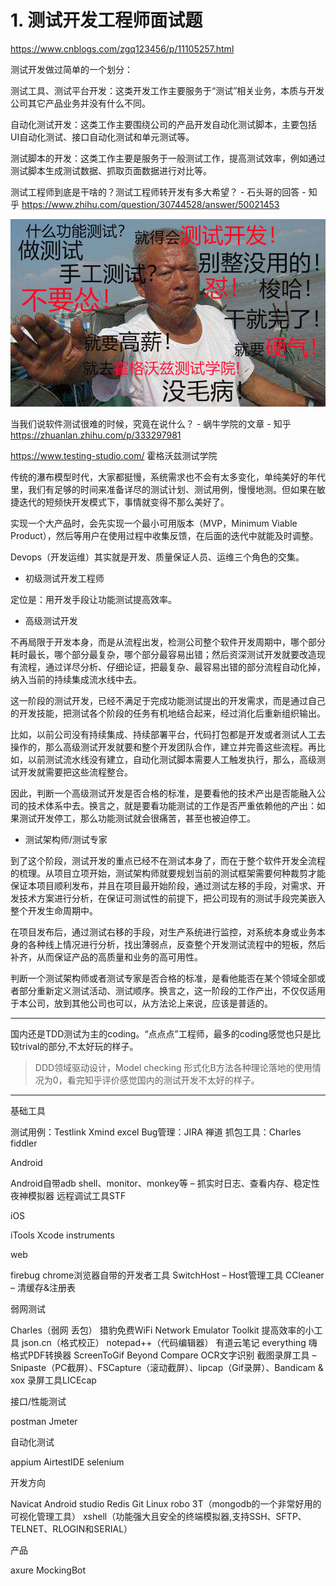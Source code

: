 



















# 1. 测试开发工程师面试题





https://www.cnblogs.com/zgq123456/p/11105257.html



测试开发做过简单的一个划分：

测试工具、测试平台开发：这类开发工作主要服务于“测试”相关业务，本质与开发公司其它产品业务并没有什么不同。

自动化测试开发：这类工作主要围绕公司的产品开发自动化测试脚本，主要包括 UI自动化测试、接口自动化测试和单元测试等。

测试脚本的开发：这类工作主要是服务于一般测试工作，提高测试效率，例如通过测试脚本生成测试数据、抓取页面数据进行对比等。





测试工程师到底是干啥的？测试工程师转开发有多大希望？ - 石头哥的回答 - 知乎
https://www.zhihu.com/question/30744528/answer/50021453

![v2-94055d4e79574ca963da33e655df5683_1440w](_v_images/20210425135350999_25490.jpg)


当我们说软件测试很难的时候，究竟在说什么？ - 蜗牛学院的文章 - 知乎
https://zhuanlan.zhihu.com/p/333297981


https://www.testing-studio.com/ 霍格沃兹测试学院


传统的瀑布模型时代，大家都挺慢，系统需求也不会有太多变化，单纯美好的年代里，我们有足够的时间来准备详尽的测试计划、测试用例，慢慢地测。但如果在敏捷迭代的短频快开发模式下，事情就变得不那么美好了。




实现一个大产品时，会先实现一个最小可用版本（MVP，Minimum Viable Product），然后等用户在使用过程中收集反馈，在后面的迭代中就能及时调整。

Devops（开发运维）其实就是开发、质量保证人员、运维三个角色的交集。





- 初级测试开发工程师

定位是：用开发手段让功能测试提高效率。

- 高级测试开发

不再局限于开发本身，而是从流程出发，检测公司整个软件开发周期中，哪个部分耗时最长，哪个部分最复杂，哪个部分最容易出错；然后资深测试开发就要改造现有流程，通过详尽分析、仔细论证，把最复杂、最容易出错的部分流程自动化掉，纳入当前的持续集成流水线中去。

这一阶段的测试开发，已经不满足于完成功能测试提出的开发需求，而是通过自己的开发技能，把测试各个阶段的任务有机地结合起来，经过消化后重新组织输出。

比如，以前公司没有持续集成、持续部署平台，代码打包都是开发或者测试人工去操作的，那么高级测试开发就要和整个开发团队合作，建立并完善这些流程。再比如，以前测试流水线没有建立，自动化测试脚本需要人工触发执行，那么，高级测试开发就需要把这些流程整合。

因此，判断一个高级测试开发是否合格的标准，是要看他的技术产出是否能融入公司的技术体系中去。换言之，就是要看功能测试的工作是否严重依赖他的产出：如果测试开发停工，那么功能测试就会很痛苦，甚至也被迫停工。


- 测试架构师/测试专家

到了这个阶段，测试开发的重点已经不在测试本身了，而在于整个软件开发全流程的梳理。从项目立项开始，测试架构师就要规划当前的测试框架需要何种裁剪才能保证本项目顺利发布，并且在项目最开始阶段，通过测试左移的手段，对需求、开发技术方案进行分析，在保证可测试性的前提下，把公司现有的测试手段完美嵌入整个开发生命周期中。

在项目发布后，通过测试右移的手段，对生产系统进行监控，对系统本身或业务本身的各种线上情况进行分析，找出薄弱点，反查整个开发测试流程中的短板，然后补齐，从而保证产品的高质量和业务的高可用性。

判断一个测试架构师或者测试专家是否合格的标准，是看他能否在某个领域全部或者部分重新定义测试活动、测试顺序。换言之，这一阶段的工作产出，不仅仅适用于本公司，放到其他公司也可以，从方法论上来说，应该是普适的。

---------------------------------------------------

国内还是TDD测试为主的coding。“点点点”工程师，最多的coding感觉也只是比较trival的部分,不太好玩的样子。




>DDD领域驱动设计，Model checking 形式化B方法各种理论落地的使用情况为0，看完知乎评价感觉国内的测试开发不太好的样子。






-------------------------------------





基础工具

测试用例：Testlink Xmind excel
Bug管理：JIRA 禅道
抓包工具：Charles fiddler

Android

Android自带adb shell、monitor、monkey等 – 抓实时日志、查看内存、稳定性
夜神模拟器
远程调试工具STF

iOS

iTools
Xcode instruments

web

firebug
chrome浏览器自带的开发者工具
SwitchHost – Host管理工具
CCleaner – 清缓存&注册表

弱网测试

Charles（弱网 丢包）
猎豹免费WiFi
Network Emulator Toolkit
提高效率的小工具
json.cn（格式校正）
notepad++（代码编辑器）
有道云笔记
everything
嗨格式PDF转换器
ScreenToGif
Beyond Compare
OCR文字识别
截图录屏工具 – Snipaste（PC截屏）、FSCapture（滚动截屏）、lipcap（Gif录屏）、Bandicam & xox
录屏工具LICEcap

接口/性能测试

postman
Jmeter

自动化测试

appium
AirtestIDE
selenium

开发方向

Navicat
Android studio
Redis
Git
Linux
robo 3T（mongodb的一个非常好用的可视化管理工具）
xshell（功能强大且安全的终端模拟器,支持SSH、SFTP、TELNET、RLOGIN和SERIAL）

产品

axure
MockingBot

















































































































